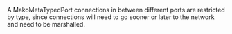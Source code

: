 A MakoMetaTypedPort connections in between different ports are restricted by type, since connections will need to go sooner or later to the network and need to be marshalled. 